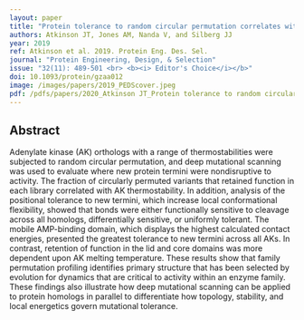 ```yaml
---
layout: paper
title: "Protein tolerance to random circular permutation correlates with thermostability and local energetics of residue-residue contacts"
authors: Atkinson JT, Jones AM, Nanda V, and Silberg JJ
year: 2019
ref: Atkinson et al. 2019. Protein Eng. Des. Sel.
journal: "Protein Engineering, Design, & Selection"
issue: "32(11): 489-501 <br> <b><i> Editor's Choice</i></b>"
doi: 10.1093/protein/gzaa012
image: /images/papers/2019_PEDScover.jpeg
pdf: /pdfs/papers/2020_Atkinson JT_Protein tolerance to random circular permutation correlates with thermostability and local energetics of residue-residue contacts.pdf
---
```


## Abstract

Adenylate kinase (AK) orthologs with a range of thermostabilities were subjected to random circular permutation, and deep mutational scanning was used to evaluate where new protein termini were nondisruptive to activity. The fraction of circularly permuted variants that retained function in each library correlated with AK thermostability. In addition, analysis of the positional tolerance to new termini, which increase local conformational flexibility, showed that bonds were either functionally sensitive to cleavage across all homologs, differentially sensitive, or uniformly tolerant. The mobile AMP-binding domain, which displays the highest calculated contact energies, presented the greatest tolerance to new termini across all AKs. In contrast, retention of function in the lid and core domains was more dependent upon AK melting temperature. These results show that family permutation profiling identifies primary structure that has been selected by evolution for dynamics that are critical to activity within an enzyme family. These findings also illustrate how deep mutational scanning can be applied to protein homologs in parallel to differentiate how topology, stability, and local energetics govern mutational tolerance.